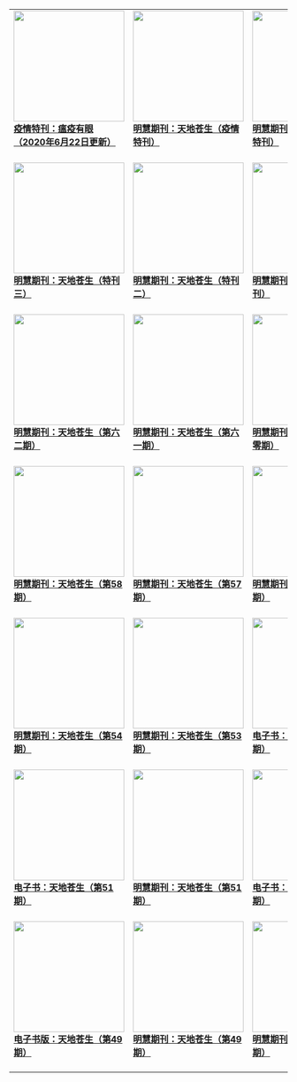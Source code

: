|||||
|---|---|---|---|
|[<img width="200px" src="http://qikan.minghui.org/mhqkpage/qikanimage/2020/05/23/zgbd-a3-read-cover.png" ><br/><b> 疫情特刊：瘟疫有眼（2020年6月22日更新）</b><br/><br/>](../pages/cangsheng/197668.md)|[<img width="200px" src="http://qikan.minghui.org/mhqkpage/qikanimage/2020/03/23/qpjd-a4-read-cover.png" ><br/><b> 明慧期刊：天地苍生（疫情特刊）</b><br/><br/>](../pages/cangsheng/196933.md)|[<img width="200px" src="http://qikan.minghui.org/mhqkpage/qikanimage/2020/02/17/yqtk-a4-genxin-read-cover.png" ><br/><b> 明慧期刊：天地苍生（疫情特刊）</b><br/><br/>](../pages/cangsheng/196492.md)|[<img width="200px" src="http://qikan.minghui.org/mhqkpage/qikanimage/2020/02/06/jzzy-a4-read-cover.png" ><br/><b> 明慧期刊：天地苍生（特别报道）</b><br/><br/>](../pages/cangsheng/196298.md)|
|[<img width="200px" src="http://qikan.minghui.org/mhqkpage/qikanimage/2020/01/04/pohuaichuantong-a4-dazi-read-cover.png" ><br/><b> 明慧期刊：天地苍生（特刊三）</b><br/><br/>](../pages/cangsheng/195858.md)|[<img width="200px" src="http://qikan.minghui.org/mhqkpage/qikanimage/2019/11/25/huangyan-a4-read-cover.png" ><br/><b> 明慧期刊：天地苍生（特刊二）</b><br/><br/>](../pages/cangsheng/195393.md)|[<img width="200px" src="http://qikan.minghui.org/mhqkpage/qikanimage/2019/10/09/baozhen-read-a3-cover.png" ><br/><b> 明慧期刊：天地苍生（特刊）</b><br/><br/>](../pages/cangsheng/194743.md)|[<img width="200px" src="http://qikan.minghui.org/mhqkpage/qikanimage/2019/08/06/tdcs-63-read-a4-cover.png" ><br/><b> 明慧期刊：天地苍生（第六三期）</b><br/><br/>](../pages/cangsheng/193914.md)|
|[<img width="200px" src="http://qikan.minghui.org/mhqkpage/qikanimage/2019/05/04/tdcs-62-read-a3-cover.png" ><br/><b> 明慧期刊：天地苍生（第六二期）</b><br/><br/>](../pages/cangsheng/192709.md)|[<img width="200px" src="http://qikan.minghui.org/mhqkpage/qikanimage/2019/01/05/tdcs-61-a3-read-cover.png" ><br/><b> 明慧期刊：天地苍生（第六一期）</b><br/><br/>](../pages/cangsheng/191235.md)|[<img width="200px" src="http://qikan.minghui.org/mhqkpage/qikanimage/2018/11/27/tdcs-60-a4-read-cover.png" ><br/><b> 明慧期刊：天地苍生（第六零期）</b><br/><br/>](../pages/cangsheng/190779.md)|[<img width="200px" src="http://qikan.minghui.org/mhqkpage/qikanimage/2018/09/07/tdcs-59-read-cover.png" ><br/><b> 明慧期刊：天地苍生（第59期）</b><br/><br/>](../pages/cangsheng/189699.md)|
|[<img width="200px" src="http://qikan.minghui.org/mhqkpage/qikanimage/2018/05/03/tdcs58_read-cover.png" ><br/><b> 明慧期刊：天地苍生（第58期）</b><br/><br/>](../pages/cangsheng/188016.md)|[<img width="200px" src="http://qikan.minghui.org/mhqkpage/qikanimage/2017/12/30/td57-read-cover.png" ><br/><b> 明慧期刊：天地苍生（第57期）</b><br/><br/>](../pages/cangsheng/186391.md)|[<img width="200px" src="http://qikan.minghui.org/mhqkpage/qikanimage/2017/07/25/td56-dl-read-cover.png" ><br/><b> 明慧期刊：天地苍生（第56期）</b><br/><br/>](../pages/cangsheng/183939.md)|[<img width="200px" src="http://qikan.minghui.org/mhqkpage/qikanimage/2017/03/27/td-55-read-cover.png" ><br/><b> 明慧期刊：天地苍生（第55期）</b><br/><br/>](../pages/cangsheng/182019.md)|
|[<img width="200px" src="http://qikan.minghui.org/mhqkpage/qikanimage/2016/12/04/td-54-read-cover.png" ><br/><b> 明慧期刊：天地苍生（第54期）</b><br/><br/>](../pages/cangsheng/180346.md)|[<img width="200px" src="http://qikan.minghui.org/mhqkpage/qikanimage/2016/06/15/tdcs-53-dl-read-cover.png" ><br/><b> 明慧期刊：天地苍生（第53期）</b><br/><br/>](../pages/cangsheng/177552.md)|[<img width="200px" src="http://qikan.minghui.org/mhqkpage/qikanimage/2016/01/19/td-52-read-cover.png" ><br/><b> 电子书：天地苍生（第52期）</b><br/><br/>](../pages/cangsheng/175323.md)|[<img width="200px" src="http://qikan.minghui.org/mhqkpage/qikanimage/2015/11/09/td-52-read-cover.png" ><br/><b> 明慧期刊：天地苍生（第52期）</b><br/><br/>](../pages/cangsheng/174120.md)|
|[<img width="200px" src="http://qikan.minghui.org/mhqkpage/qikanimage/2015/10/11/td-51-read-cover.png" ><br/><b> 电子书：天地苍生（第51期）</b><br/><br/>](../pages/cangsheng/173645.md)|[<img width="200px" src="http://qikan.minghui.org/mhqkpage/qikanimage/2015/08/30/td-51-read-cover.png" ><br/><b> 明慧期刊：天地苍生（第51期）</b><br/><br/>](../pages/cangsheng/173012.md)|[<img width="200px" src="http://qikan.minghui.org/mhqkpage/qikanimage/2015/06/13/td-50-read-cover.png" ><br/><b> 电子书：天地苍生（第50期）</b><br/><br/>](../pages/cangsheng/171760.md)|[<img width="200px" src="http://qikan.minghui.org/mhqkpage/qikanimage/2015/04/29/td-50-read-cover.png" ><br/><b> 明慧期刊：天地苍生（第50期）</b><br/><br/>](../pages/cangsheng/171098.md)|
|[<img width="200px" src="http://qikan.minghui.org/mhqkpage/qikanimage/2015/03/12/td-49-read-cover.png" ><br/><b> 电子书版：天地苍生（第49期）</b><br/><br/>](../pages/cangsheng/170434.md)|[<img width="200px" src="http://qikan.minghui.org/mhqkpage/qikanimage/2015/01/14/td-49-read-cover.png" ><br/><b> 明慧期刊：天地苍生（第49期）</b><br/><br/>](../pages/cangsheng/169637.md)|[<img width="200px" src="http://qikan.minghui.org/mhqkpage/qikanimage/2015/01/06/td-48-read-cover.png" ><br/><b> 明慧期刊：天地苍生（第48期）</b><br/><br/>](../pages/cangsheng/169524.md)|[<img width="200px" src="http://qikan.minghui.org/mhqkpage/qikanimage/2014/10/06/td-48-read-cover.png" ><br/><b> 明慧期刊：天地苍生（第48期）</b><br/><br/>](../pages/cangsheng/168117.md)|
